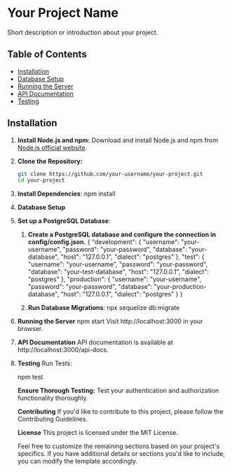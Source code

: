 # Your Project Name

Short description or introduction about your project.

## Table of Contents

- [Installation](#installation)
- [Database Setup](#database-setup)
- [Running the Server](#running-the-server)
- [API Documentation](#api-documentation)
- [Testing](#testing)

## Installation

1. **Install Node.js and npm:**
   Download and install Node.js and npm from [Node.js official website](https://nodejs.org/).

2. **Clone the Repository:**

   ```bash
   git clone https://github.com/your-username/your-project.git
   cd your-project

   ```

3. **Install Dependencies**:
   npm install

4. **Database Setup**
5. **Set up a PostgreSQL Database**:

   1. **Create a PostgreSQL database and configure the connection in config/config.json.**
      {
      "development": {
      "username": "your-username",
      "password": "your-password",
      "database": "your-database",
      "host": "127.0.0.1",
      "dialect": "postgres"
      },
      "test": {
      "username": "your-username",
      "password": "your-password",
      "database": "your-test-database",
      "host": "127.0.0.1",
      "dialect": "postgres"
      },
      "production": {
      "username": "your-username",
      "password": "your-password",
      "database": "your-production-database",
      "host": "127.0.0.1",
      "dialect": "postgres"
      }
      }

   2. **Run Database Migrations**:
      npx sequelize db:migrate

6. **Running the Server**
   npm start
   Visit http://localhost:3000 in your browser.

7. **API Documentation**
   API documentation is available at http://localhost:3000/api-docs.

8. **Testing**
   Run Tests:

   npm test

   **Ensure Thorough Testing:**
   Test your authentication and authorization functionality thoroughly.

   **Contributing**
   If you'd like to contribute to this project, please follow the Contributing Guidelines.

   **License**
   This project is licensed under the MIT License.

   Feel free to customize the remaining sections based on your project's specifics. If you have additional details or sections you'd like to include, you can modify the template accordingly.

